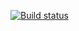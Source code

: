 [![Build status](https://ci.appveyor.com/api/projects/status/schewg70w5kla690/branch/master?svg=true)](https://ci.appveyor.com/project/Alex-stagemaster/5-4-card-ordering/branch/master)